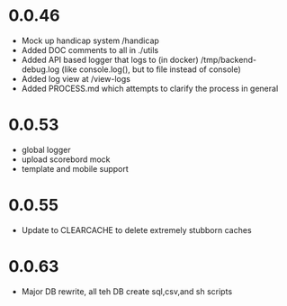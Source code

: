 # 0.0.46
- Mock up handicap system /handicap
- Added DOC comments to all in ./utils
- Added API based logger that logs to (in docker) /tmp/backend-debug.log (like console.log(), but to file instead of console)
- Added log view at /view-logs
- Added PROCESS.md which attempts to clarify the process in general

# 0.0.53
- global logger
- upload scorebord mock
- template and mobile support

# 0.0.55
- Update to CLEARCACHE to delete extremely stubborn caches

# 0.0.63 
- Major DB rewrite, all teh DB create sql,csv,and sh scripts

